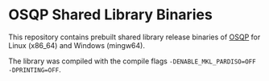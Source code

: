 # OSQP Shared Library Binaries

This repository contains prebuilt shared library release binaries of [OSQP](https://github.com/osqp/osqp) for Linux (x86_64) and Windows (mingw64).

The library was compiled with the compile flags `-DENABLE_MKL_PARDISO=OFF -DPRINTING=OFF`.
